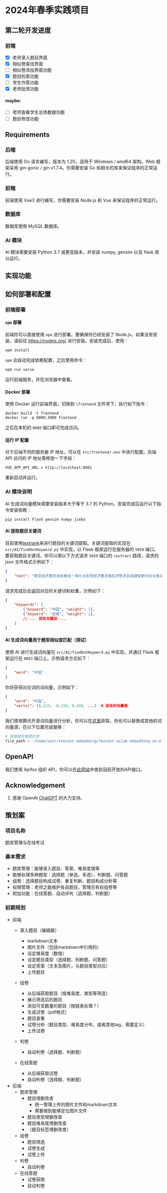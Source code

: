 # 2024年春季实践项目

## 第二轮开发进度

### 前端

- [x] 老师录入题目界面
- [x] 相似卷查找界面
- [ ] 相似卷添加界面功能
- [x] 题目检索功能
- [ ] 学生作答功能
- [x] 老师批改功能

#### maybe:
- [ ] 老师查看学生总体数据功能
- [ ] 题目修改功能

## Requirements

### 后端

后端使用 Go 语言编写，版本为 1.20，适用于 Windows / amd64 架构。Web 框架采用 gin-gonic / gin v1.7.4。你需要安装 Go 和相关的库来保证程序的正常运行。

### 前端

前端使用 Vue3 进行编写，你需要安装 Node.js 和 Vue 来保证程序的正常运行。

### 数据库

数据库使用 MySQL 数据库。

### AI 模块

AI 模块需要安装 Python 3.7 或更高版本，并安装 numpy, gensim 以及 flask 库以运行。

## 实现功能

## 如何部署和配置

### 前端部署

#### `npm` 部署

前端你可以直接使用 `npm` 进行部署。要确保你已经安装了 Node.js，如果没有安装，请前往 https://nodejs.org/ 进行安装。安装完成后，使用：

```
npm install
```

`npm` 会自动完成依赖配置，之后使用命令：

```
npm run serve
```

运行前端服务，并在浏览器中查看。

#### Docker 部署

使用 Docker 运行前端界面，切换到 `\frontend` 文件夹下，执行如下指令：

```
docker build -t frontend .
docker run -p 8080:3000 frontend
```

之后在本机的 `8080` 端口即可完成访问。

#### 运行 IP 配置

对于后端不同的服务器 IP 地址，可以在 `src/frontend/.env` 中进行配置。后端 API 访问的 IP 地址需修改一下字段：

```
VUE_APP_API_URL = http://localhost:8081
```

重新启动并运行。

### AI 模块说明

AI 生成词向量模块需要安装版本大于等于 3.7 的 Python。安装完成后运行以下指令安装依赖：

```
pip install Flask gensim numpy jieba
```

#### AI 提取题目关键词

目前使用[textrank](https://github.com/abner-wong/textrank)来进行题目的关键词提取。关键词提取的实现在 `src/AI/findOutKeyword.py` 中实现，以 Flask 框架运行在服务器的 `5050` 端口。要获取题目关键词，你可以用以下方式请求 `5050` 端口的 `/extract` 路径，请求的 json 文件格式示例如下：

```json
{
    "text": "欧亚经济委员会执委会一体化与宏观经济委员格拉济耶夫日前接受新华社记者采访时高度评价中国抗击新冠疫情工作，并表示期待欧亚经济联盟与中国加强抗疫合作，共同推动地区发展。格拉济耶夫说，中国依靠治理体系与全国人民协同努力，在抗疫工作上取得极大成效。中国采取的措施符合全球利益。格拉济耶夫认为，中国经济将会快速恢复，欧亚经济联盟许多企业与中国市场联系紧密，应与中国加强合作，采取协调措施降低此次疫情带来的消极影响。格拉济耶夫建议，面对疫情，欧亚经济联盟与中国扩大信息技术应用，推进商品清关程序自动化，更广泛地利用相关机制，为对外经济活动参与者建立绿色通道。谈及双方在医学卫生领域的合作时，格拉济耶夫说：“我们应从当前考验中汲取经验，在生物安全领域制定共同规划并联合开展生物工程研究。”格拉济耶夫还表示，俄罗斯与其他欧亚经济联盟国家金融市场更易受国际投机行为影响。欧亚经济联盟应借鉴中国的人民币国际化经验，加强与中国银行体系和金融市场对接。欧亚经济联盟成立于2015年，成员国包括俄罗斯、哈萨克斯坦、白俄罗斯、吉尔吉斯斯坦和亚美尼亚。欧亚经济委员会执委会是欧亚经济联盟最高权力机构。"
}
```

请求完成后会返回对应的关键词和权重，示例如下：

```json
{
    "keywords": [
        {"keyword": "中国", "weight": 1},
        {"keyword": "疫情", "weight": 2},
        // ... 其他关键词 ...
    ]
}
```

#### AI 生成词向量用于题型相似度匹配（测试）

使用 AI 进行生成词向量在 `src/AI/findOutKeyword.py` 中实现，并通过 Flask 框架运行在 `8083` 端口上。示例请求方式如下：

```json
{
    "word": "中国"
}
```
你将获得对应词的词向量，示例如下：

```json
{
    "word": "中国",
    "vector": [0.123, -0.234, 0.456, ...]  # 具体的向量值
}
```
我们使用腾讯开源词向量进行分析，你可以在[这里](https://ai.tencent.com/ailab/nlp/en/embedding.html)获取。你也可以替换成其他的词向量源，在以下位置完成替换：

```python
# 替换成你需要的源
file_path = '/home/user/tencent-embedding/tencent-ailab-embedding-zh-d100-v0.2.0-s.txt'
```

## OpenAPI

我们使用 Apifox 组织 API，你可以在[此网站](https://apifox.com/apidoc/shared-6bd451e3-8d10-40a4-bb52-5ce49f6262de)中查到目前开放的API接口。

## Acknowledgement

1. 感谢 OpenAI [ChatGPT](https://chatgpt.com/#) 的大力支持。

## 策划案

### 项目名称

题库管理与在线考试

### 基本需求
- 题库管理：能够录入题目、答案、难易度值等
- 能够处理多种题型：选择题（单选、多选）、判断题、问答题
- 组卷：选择题目构成试卷、重复判断、题目构成分析等
- 权限管理：老师之能维护各自题目，管理员有权组卷等
- 附加功能：在线答题、自动评判（选择题、判断题）

### 前期规划

- 前端
  - 录入题目（编辑器）
    - markdown文本
    - 图片文件（包括markdown中引用的）
    - 设定难易度（数值）
    - 设定题目类型（选择题、判断题、问答题）
    - 设定答案（文本及图片，与题目类型对应）
    - 上传题目
    
  - 组卷
    - 从后端获取题目（按难易度、类型等筛选）
    - 展示筛选后的题目
    - 添加可变数量的题目（按链表处理？）
    - 生成试卷（pdf格式）
    - 题目查重
    - 试卷分析（题目类型、难易度分布，或者其他tag，需要定义）
    - 上传试卷

  - 判卷
    - 自动判卷（选择题、判断题）
  - 在线答题
    - 从后端获取试卷
    - 自动判卷（选择题、判断题）
- 后端
  - 题库管理
    - 题目增删改查
      - 统一管理上传的图片文件和markdown文本
      - 需要做到能够定位图片文件
    - 题目类型增删改查
    - 题目难易度增删改查
    - （题目标签增删改查）
  - 组卷
    - 题目筛选
    - 试卷生成
    - 试卷上传
  - 判卷
    - 自动判卷
  - 在线答题
    - 试卷获取
    - 自动判卷
